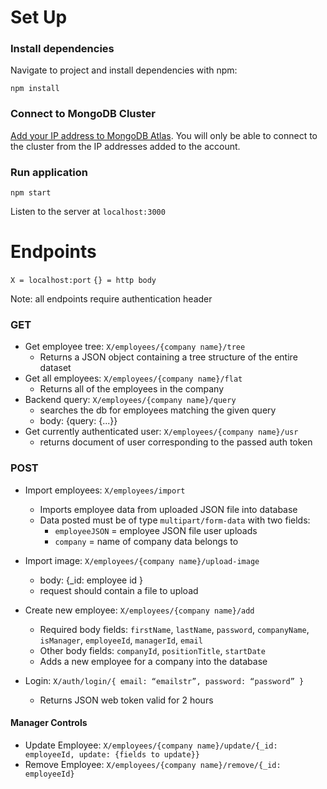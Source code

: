# Set Up

### Install dependencies

Navigate to project and install dependencies with npm:

`npm install`

### Connect to MongoDB Cluster

[Add your IP address to MongoDB Atlas](https://docs.atlas.mongodb.com/security/ip-access-list/#add-ip-access-list-entries).
You will only be able to connect to the cluster from the IP addresses added to the account.

### Run application
 `npm start`

 Listen to the server at `localhost:3000`


# Endpoints

`X = localhost:port`
`{} = http body`

Note: all endpoints require authentication header

### GET
- Get employee tree: `X/employees/{company name}/tree`
   - Returns a JSON object containing a tree structure of the entire dataset
- Get all employees: `X/employees/{company name}/flat`
   - Returns all of the employees in the company
- Backend query: `X/employees/{company name}/query`
   - searches the db for employees matching the given query 
   - body: {query: {...}}
- Get currently authenticated user: `X/employees/{company name}/usr`
   - returns document of user corresponding to the passed auth token

### POST
- Import employees: `X/employees/import`
   - Imports employee data from uploaded JSON file into database
   - Data posted must be of type `multipart/form-data` with two fields:
       - `employeeJSON` = employee JSON file user uploads
       - `company` = name of company data belongs to
- Import image: `X/employees/{company name}/upload-image`
   - body: {_id: employee id }
   - request should contain a file to upload 

- Create new employee: `X/employees/{company name}/add`
   - Required body fields: `firstName`, `lastName`, `password`, `companyName`, `isManager`, `employeeId`, `managerId`, `email`
   - Other body fields: `companyId`, `positionTitle`, `startDate`
   - Adds a new employee for a company into the database

- Login: `X/auth/login/{ email: “emailstr”, password: “password” }`
   - Returns JSON web token valid for 2 hours

#### Manager Controls
- Update Employee: `X/employees/{company name}/update/{_id: employeeId, update: {fields to update}}`
- Remove Employee: `X/employees/{company name}/remove/{_id: employeeId}`
